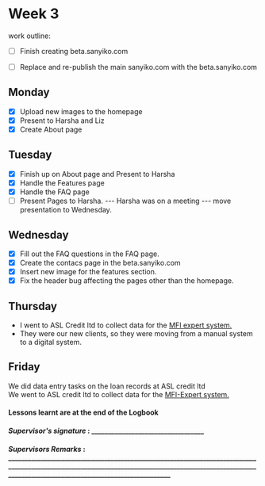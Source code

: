 # Week 3
work outline:
- [ ] Finish creating beta.sanyiko.com
- [ ] Replace and re-publish the main sanyiko.com with the beta.sanyiko.com 


## Monday
- [x] Upload new images to the homepage
- [x] Present to Harsha and Liz
- [x] Create About page

## Tuesday
- [x] Finish up on About page and Present to Harsha
- [x] Handle the Features page
- [x] Handle the FAQ page
- [ ] Present Pages to Harsha. --- Harsha was on a meeting --- move presentation to Wednesday.

## Wednesday
- [x] Fill out the FAQ questions in the FAQ page.
- [x] Create the contacs page in the beta.sanyiko.com
- [x] Insert new image for the features section.
- [x] Fix the header bug affecting the pages other than the homepage.

## Thursday
- I went to ASL Credit ltd to collect data for the [MFI expert system.](https://mfiexpert.com/) 
- They were our new clients, so they were moving from a manual system to a digital system.

## Friday
We did data entry tasks on the loan records at ASL credit ltd\
We went to ASL credit ltd to collect data for the [MFI-Expert system.](https://mfiexpert.com/)

#### Lessons learnt are at the end of the Logbook

#### *Supervisor's signature* : __________________________________
#### *Supervisors Remarks* : _______________________________________________________________________________________________________________________________________________________________________________________________________





